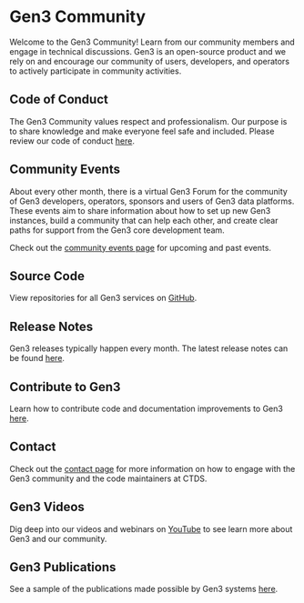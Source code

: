 # Gen3 Community

Welcome to the Gen3 Community! Learn from our community members and engage in technical discussions. Gen3 is an open-source product and we rely on and encourage our community of users, developers, and operators to actively participate in community activities.

## Code of Conduct

The Gen3 Community values respect and professionalism. Our purpose is to share knowledge and make everyone feel safe and included.  Please review our code of conduct [here][code of conduct].

## Community Events

About every other month, there is a virtual Gen3 Forum for the community of Gen3 developers, operators, sponsors and users of Gen3 data platforms. These events aim to share information about how to set up new Gen3 instances, build a community that can help each other, and create clear paths for support from the Gen3 core development team.

Check out the [community events page][community page] for upcoming and past events.

## Source Code

View repositories for all Gen3 services on [GitHub][gen3 github].

## Release Notes

Gen3 releases typically happen every month. The latest release notes can be found [here][release notes].

## Contribute to Gen3

Learn how to contribute code and documentation improvements to Gen3 [here][contributor guidelines].


## Contact
Check out the [contact page][contact page] for more information on how to engage with the Gen3 community and the code maintainers at CTDS.

## Gen3 Videos

Dig deep into our videos and webinars on [YouTube][gen3 youtube] to see learn more about Gen3 and our community.


## Gen3 Publications

See a sample of the publications made possible by Gen3 systems [here][gen3 publications].











[code of conduct]: https://forums.gen3.org/t/faq-guidelines/5
[contact page]: /contact/
[gen3 youtube]: https://www.youtube.com/channel/UCMCwQy4EDd1BaskzZgIOsNQ/featured
[gen3 github]: https://github.com/uc-cdis
[gen3 publications]: https://gen3.org/gen3refs/
[community page]: https://gen3.org/community/events/
[release notes]: https://github.com/uc-cdis/cdis-manifest/tree/master/releases
[contributor guidelines]: /gen3-resources/developer-guide/contribute/
